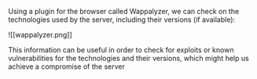 Using a plugin for the browser called Wappalyzer, we can check on the technologies used by the server, including their versions (if available):

![[wappalyzer.png]]


This information can be useful in order to check for exploits or known vulnerabilities for the technologies and their versions, which might help us achieve a compromise of the server